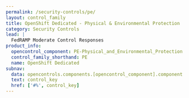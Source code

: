 ```yaml
---
permalink: /security-controls/pe/
layout: control_family
title: OpenShift Dedicated - Physical & Environmental Protection
category: Security Controls
lead: |
  FedRAMP Moderate Control Responses
product_info:
  opencontrol_component: PE-Physical_and_Environmental_Protection
  control_family_shorthand: PE
  name: OpenShift Dedicated
subnav:
  data: opencontrols.components.[opencontrol_component].component
  text: control_key
  href: ['#%', control_key]
---
```

